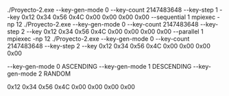 ./Proyecto-2.exe                --key-gen-mode 0 --key-count 2147483648 --key-step 1 --key 0x12 0x34 0x56 0x4C 0x00 0x00 0x00 0x00 --sequential 1
mpiexec -np 12 ./Proyecto-2.exe --key-gen-mode 0 --key-count 2147483648 --key-step 2 --key 0x12 0x34 0x56 0x4C 0x00 0x00 0x00 0x00 --parallel 1
mpiexec -np 12 ./Proyecto-2.exe --key-gen-mode 0 --key-count 2147483648 --key-step 2 --key 0x12 0x34 0x56 0x4C 0x00 0x00 0x00 0x00

--key-gen-mode 0 ASCENDING
--key-gen-mode 1 DESCENDING
--key-gen-mode 2 RANDOM

0x12 0x34 0x56 0x4C 0x00 0x00 0x00 0x00